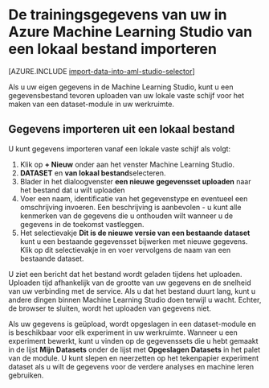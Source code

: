 <properties
    pageTitle="Gegevens importeren in een Machine Learning Studio van een lokaal bestand | Microsoft Azure"
    description="Het importeren van uw trainingsgegevens Azure Machine Learning Studio van een lokaal bestand."
    keywords="importeren van gegevens, gegevens opmaken, gegevenstypen, gegevensbronnen, trainingsgegevens"
    services="machine-learning"
    documentationCenter=""
    authors="garyericson"
    manager="jhubbard"
    editor="cgronlun"/>

<tags
    ms.service="machine-learning"
    ms.workload="data-services"
    ms.tgt_pltfrm="na"
    ms.devlang="na"
    ms.topic="article"
    ms.date="09/16/2016"
    ms.author="garye;bradsev" />


# <a name="import-your-training-data-into-azure-machine-learning-studio-from-a-local-file"></a>De trainingsgegevens van uw in Azure Machine Learning Studio van een lokaal bestand importeren

[AZURE.INCLUDE [import-data-into-aml-studio-selector](../../includes/machine-learning-import-data-into-aml-studio.md)]


Als u uw eigen gegevens in de Machine Learning Studio, kunt u een gegevensbestand tevoren uploaden van uw lokale vaste schijf voor het maken van een dataset-module in uw werkruimte. 


## <a name="import-data-from-a-local-file"></a>Gegevens importeren uit een lokaal bestand

U kunt gegevens importeren vanaf een lokale vaste schijf als volgt:

1. Klik op **+ Nieuw** onder aan het venster Machine Learning Studio.
2. **DATASET** en **van lokaal bestand**selecteren.
3. Blader in het dialoogvenster **een nieuwe gegevensset uploaden** naar het bestand dat u wilt uploaden
4. Voer een naam, identificatie van het gegevenstype en eventueel een omschrijving invoeren. Een beschrijving is aanbevolen - u kunt alle kenmerken van de gegevens die u onthouden wilt wanneer u de gegevens in de toekomst vastleggen.
5. Het selectievakje **Dit is de nieuwe versie van een bestaande dataset** kunt u een bestaande gegevensset bijwerken met nieuwe gegevens. Klik op dit selectievakje in en voer vervolgens de naam van een bestaande dataset.

U ziet een bericht dat het bestand wordt geladen tijdens het uploaden. Uploaden tijd afhankelijk van de grootte van uw gegevens en de snelheid van uw verbinding met de service.
Als u dat het bestand duurt lang, kunt u andere dingen binnen Machine Learning Studio doen terwijl u wacht. Echter, de browser te sluiten, wordt het uploaden van gegevens niet.

Als uw gegevens is geüpload, wordt opgeslagen in een dataset-module en is beschikbaar voor elk experiment in uw werkruimte.
Wanneer u een experiment bewerkt, kunt u vinden op de gegevenssets die u hebt gemaakt in de lijst **Mijn Datasets** onder de lijst met **Opgeslagen Datasets** in het palet van de module. U kunt slepen en neerzetten op het tekenpapier experiment dataset als u wilt de gegevens voor de verdere analyses en machine leren gebruiken.



